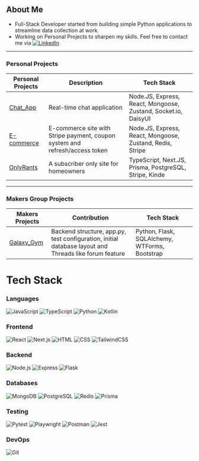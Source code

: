 ## About Me
- Full-Stack Developer started from building simple Python applications to streamline data collection at work.
- Working on Personal Projects to sharpen my skills.
Feel free to contact me via [![LinkedIn](https://img.shields.io/badge/-LinkedIn-0A66C2?style=flat&logo=linkedin&logoColor=white)](https://www.linkedin.com/in/louis-tse-wt/)

---

### Personal Projects
| Personal Projects | Description | Tech Stack |
|---------------------------------------------------------------|---------------------------|-----------------------------------------------------|
|[Chat_App](https://github.com/Louistwt/Chat_App_practice) |Real-time chat application |Node.JS, Express, React, Mongoose, Zustand, Socket.io, DaisyUI|
|[E-commerce](https://github.com/Louistwt/E-commerce_practice) |E-commerce site with Stripe payment, coupon system and refresh/access token |Node.JS, Express, React, Mongoose, Zustand, Redis, Stripe |
|[OnlyRants](https://github.com/Louistwt/OnlyRant_1.0) |A subscriber only site for homeowners |TypeScript, Next.JS, Prisma, PostgreSQL, Stripe, Kinde |

---

### Makers Group Projects
| Makers Projects | Contribution | Tech Stack |
|-------------------------------------------------------------------|--------------------------------------------------------------------|-----------------------------------------------------|
|[Galaxy_Gym](https://github.com/aysinakpinar/team_project_galaxy) |Backend structure, app.py, test configuration, initial database layout and Threads like forum feature |Python, Flask, SQLAlchemy, WTForms, Bootstrap |


# Tech Stack

### Languages
![JavaScript](https://img.shields.io/badge/JavaScript-F7DF1E?style=for-the-badge&logo=javascript&logoColor=black)
![TypeScript](https://img.shields.io/badge/TypeScript-3178C6?style=for-the-badge&logo=typescript&logoColor=white)
![Python](https://img.shields.io/badge/Python-3776AB?style=for-the-badge&logo=python&logoColor=white)
![Kotlin](https://img.shields.io/badge/Kotlin-0095D5?style=for-the-badge&logo=kotlin&logoColor=white)

### Frontend
![React](https://img.shields.io/badge/React-61DAFB?style=for-the-badge&logo=react&logoColor=black)
![Next.js](https://img.shields.io/badge/Next.js-000000?style=for-the-badge&logo=nextdotjs&logoColor=white)
![HTML](https://img.shields.io/badge/HTML5-E34F26?style=for-the-badge&logo=html5&logoColor=white)
![CSS](https://img.shields.io/badge/CSS3-1572B6?style=for-the-badge&logo=css3&logoColor=white)
![TailwindCSS](https://img.shields.io/badge/TailwindCSS-38B2AC?style=for-the-badge&logo=tailwindcss&logoColor=white)

### Backend
![Node.js](https://img.shields.io/badge/Node.js-339933?style=for-the-badge&logo=nodedotjs&logoColor=white)
![Express](https://img.shields.io/badge/Express-000000?style=for-the-badge&logo=express&logoColor=white)
![Flask](https://img.shields.io/badge/Flask-000000?style=for-the-badge&logo=flask&logoColor=white)

### Databases
![MongoDB](https://img.shields.io/badge/MongoDB-47A248?style=for-the-badge&logo=mongodb&logoColor=white)
![PostgreSQL](https://img.shields.io/badge/PostgreSQL-4169E1?style=for-the-badge&logo=postgresql&logoColor=white)
![Redis](https://img.shields.io/badge/Redis-DC382D?style=for-the-badge&logo=redis&logoColor=white)
![Prisma](https://img.shields.io/badge/Prisma-3982CE?style=for-the-badge&logo=Prisma&logoColor=white)

### Testing
![Pytest](https://img.shields.io/badge/Pytest-0A9EDC?style=for-the-badge&logo=pytest&logoColor=white)
![Playwright](https://img.shields.io/badge/Playwright-45ba4b?style=for-the-badge&logo=playwright&logoColor=white)
![Postman](https://img.shields.io/badge/Postman-FF6C37?style=for-the-badge&logo=Postman&logoColor=white)
![Jest](https://img.shields.io/badge/Jest-323330?style=for-the-badge&logo=Jest&logoColor=white)

### DevOps
![Git](https://img.shields.io/badge/Git-F05032?style=for-the-badge&logo=git&logoColor=white)

